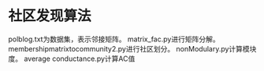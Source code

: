 # 社区发现算法
polblog.txt为数据集，表示邻接矩阵。
matrix_fac.py进行矩阵分解。
membershipmatrixtocommunity2.py进行社区划分。
nonModulary.py计算模块度。
average conductance.py计算AC值
